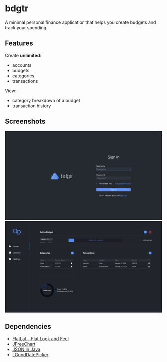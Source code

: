# bdgtr
A minimal personal finance application that helps you create budgets and track your spending.

## Features
Create **unlimited**:
* accounts
* budgets
* categories
* transactions

View:
* category breakdown of a budget
* transaction history

## Screenshots
![](screenshots/Bdgtr_Sign_In.png)
![](screenshots/Bdgtr_Home.png)

## Dependencies
* [FlatLaf - Flat Look and Feel](https://github.com/JFormDesigner/FlatLaf)
* [JFreeChart](https://github.com/jfree/jfreechart)
* [JSON in Java](https://github.com/stleary/JSON-java)
* [LGoodDatePicker](https://github.com/LGoodDatePicker/LGoodDatePicker)